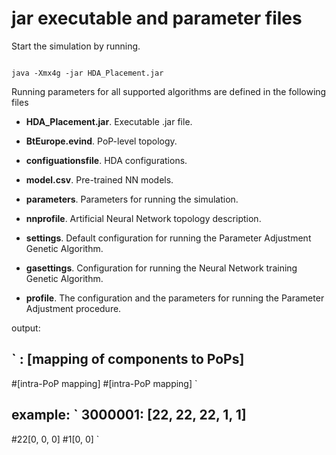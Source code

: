 # jar executable and parameter files

Start the simulation by running.

```

java -Xmx4g -jar HDA_Placement.jar

```

Running parameters for all supported algorithms are defined in the following files

* **HDA_Placement.jar**. Executable .jar file.

* **BtEurope.evind**. PoP-level topology.

* **configuationsfile**. HDA configurations.

* **model.csv**. Pre-trained NN models.

* **parameters**. Parameters for running the simulation.

* **nnprofile**. Artificial Neural Network topology description.

* **settings**. Default configuration for running the Parameter Adjustment Genetic Algorithm.

* **gasettings**. Configuration for running the Neural Network training Genetic Algorithm.

* **profile**. The configuration and the parameters for running the Parameter Adjustment procedure.

output:

`
<HDA configuration>:
[mapping of components to PoPs]
-------
#<PoP ID>[intra-PoP mapping]
#<PoP ID>[intra-PoP mapping]
`

example:
`
3000001:
[22, 22, 22, 1, 1]
-------
#22[0, 0, 0]
#1[0, 0]
`